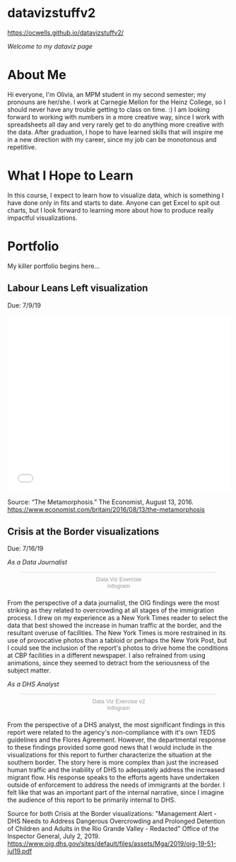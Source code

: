# datavizstuffv2 

https://ocwells.github.io/datavizstuffv2/ 

*Welcome to my dataviz page*

# About Me
Hi everyone,
I'm Olivia, an MPM student in my second semester; my pronouns are her/she. I work at Carnegie Mellon for the Heinz College, so I should never have any trouble getting to class on time. :) I am looking forward to working with numbers in a more creative way, since I work with spreadsheets all day and very rarely get to do anything more creative with the data. After graduation, I hope to have learned skills that will inspire me in a new direction with my career, since my job can be monotonous and repetitive.

# What I Hope to Learn
In this course, I expect to learn how to visualize data, which is something I have done only in fits and starts to date. Anyone can get Excel to spit out charts, but I look forward to learning more about how to produce really impactful visualizations.

# Portfolio
My killer portfolio begins here...

## Labour Leans Left visualization ##
Due: 7/9/19

<iframe title="Corbyn Pulls Labour Left" aria-label="Interactive line chart" id="datawrapper-chart-x0Dhf" src="//datawrapper.dwcdn.net/x0Dhf/1/" scrolling="no" frameborder="0" style="width: 0; min-width: 100% !important; border: none;" height="400"></iframe><script type="text/javascript">!function(){"use strict";window.addEventListener("message",function(a){if(void 0!==a.data["datawrapper-height"])for(var e in a.data["datawrapper-height"]){var t=document.getElementById("datawrapper-chart-"+e)||document.querySelector("iframe[src*='"+e+"']");t&&(t.style.height=a.data["datawrapper-height"][e]+"px")}})}();</script>

Source: “The Metamorphosis.” The Economist, August 13, 2016. https://www.economist.com/britain/2016/08/13/the-metamorphosis

## Crisis at the Border visualizations ##
Due: 7/16/19

*As a Data Journalist*

<div class="infogram-embed" data-id="c0148186-64e1-44fb-81e2-33a35ee43bbe" data-type="interactive" data-title="Data Viz Exercise"></div><script>!function(e,t,s,i){var n="InfogramEmbeds",o=e.getElementsByTagName("script")[0],d=/^http:/.test(e.location)?"http:":"https:";if(/^\/{2}/.test(i)&&(i=d+i),window[n]&&window[n].initialized)window[n].process&&window[n].process();else if(!e.getElementById(s)){var r=e.createElement("script");r.async=1,r.id=s,r.src=i,o.parentNode.insertBefore(r,o)}}(document,0,"infogram-async","https://e.infogram.com/js/dist/embed-loader-min.js");</script><div style="padding:8px 0;font-family:Arial!important;font-size:13px!important;line-height:15px!important;text-align:center;border-top:1px solid #dadada;margin:0 30px"><a href="https://infogram.com/c0148186-64e1-44fb-81e2-33a35ee43bbe" style="color:#989898!important;text-decoration:none!important;" target="_blank">Data Viz Exercise</a><br><a href="https://infogram.com" style="color:#989898!important;text-decoration:none!important;" target="_blank" rel="nofollow">Infogram</a></div>

From the perspective of a data journalist, the OIG findings were the most striking as they related to overcrowding at all stages of the immigration process. I drew on my experience as a New York Times reader to select the data that best showed the increase in human traffic at the border, and the resultant overuse of facilities. The New York Times is more restrained in its use of provocative photos than a tabloid or perhaps the New York Post, but I could see the inclusion of the report's photos to drive home the conditions at CBP facilities in a different newspaper. I also refrained from using animations, since they seemed to detract from the seriousness of the subject matter.

*As a DHS Analyst*

<div class="infogram-embed" data-id="bffbfaef-c74b-4336-acf7-a3f4df81c4c5" data-type="interactive" data-title="Data Viz Exercise v2"></div><script>!function(e,t,s,i){var n="InfogramEmbeds",o=e.getElementsByTagName("script")[0],d=/^http:/.test(e.location)?"http:":"https:";if(/^\/{2}/.test(i)&&(i=d+i),window[n]&&window[n].initialized)window[n].process&&window[n].process();else if(!e.getElementById(s)){var r=e.createElement("script");r.async=1,r.id=s,r.src=i,o.parentNode.insertBefore(r,o)}}(document,0,"infogram-async","https://e.infogram.com/js/dist/embed-loader-min.js");</script><div style="padding:8px 0;font-family:Arial!important;font-size:13px!important;line-height:15px!important;text-align:center;border-top:1px solid #dadada;margin:0 30px"><a href="https://infogram.com/bffbfaef-c74b-4336-acf7-a3f4df81c4c5" style="color:#989898!important;text-decoration:none!important;" target="_blank">Data Viz Exercise v2</a><br><a href="https://infogram.com" style="color:#989898!important;text-decoration:none!important;" target="_blank" rel="nofollow">Infogram</a></div>

From the perspective of a DHS analyst, the most significant findings in this report were related to the agency's non-compliance with it's own TEDS guidelines and the Flores Agreement. However, the departmental response to these findings provided some good news that I would include in the visualizations for this report to further characterize the situation at the southern border. The story here is more complex than just the increased human traffic and the inability of DHS to adequately address the increased migrant flow. His response speaks to the efforts agents have undertaken outside of enforcement to address the needs of immigrants at the border. I felt like that was an important part of the internal narrative, since I imagine the audience of this report to be primarily internal to DHS.

Source for both Crisis at the Border visualizations: "Management Alert - DHS Needs to Address Dangerous Overcrowding and Prolonged Detention of Children and Adults in the Rio Grande Valley - Redacted" Office of the Inspector General, July 2, 2019. https://www.oig.dhs.gov/sites/default/files/assets/Mga/2019/oig-19-51-jul19.pdf
